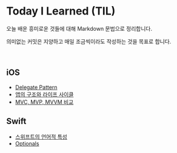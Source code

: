 # Today I Learned (TIL)

오늘 배운 흥미로운 것들에 대해 Markdown 문법으로 정리합니다. 

의미없는 커밋은 지양하고 매일 조금씩이라도 작성하는 것을 목표로 합니다.

<br>

## iOS
  - [Delegate Pattern](./iOS/Delegate%20Pattern.md)
  - [앱의 구조와 라이프 사이클](./iOS/앱의%20구조와%20라이프%20사이클.md)
  - [MVC, MVP, MVVM 비교](./iOS/MVC,%20MVP,%20MVVM%20비교.md)

## Swift
  - [스위프트의 언어적 특성](Swift/스위프트의%20언어적%20특성.md)
  - [Optionals](Swift/Optionals.md)